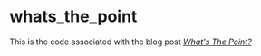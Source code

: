 # whats_the_point
This is the code associated with the blog post *[What's The Point?](https:point.twobraids.art)*

